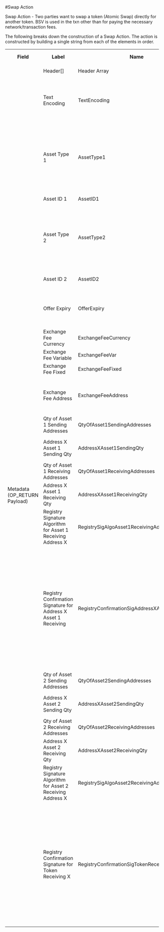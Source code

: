 
#Swap Action

Swap Action -  Two parties want to swap a token (Atomic Swap) directly for another token.  BSV is used in the txn other than for paying the necessary network/transaction fees.

The following breaks down the construction of a Swap Action. The action is constructed by building a single string from each of the elements in order.

<div class="ritz grid-container" dir="ltr">
    <table class="waffle" cellspacing="0" cellpadding="0" table-layout=fixed width=100%>
         <tr style='height:19px;'>
            <th style="width:6%" class="s0">Field</th>
               <th style="width:9%" class="s1">Label</th>
            <th style="width:9%" class="s1">Name</th>
            <th style="width:2%" class="s1">Bytes</th>
            <th style="width:29%" class="s1">Example Values</th>
            <th style="width:26%" class="s1">Comments</th>
            <th style="width:5%" class="s1">Data Type</th>
            <th style="width:14%" class="s2">Amendment Restrictions</th>
        </tr>
        <tr>
            <td class="s5" rowspan="23">Metadata (OP_RETURN Payload)</td>
            <td class="t6">Header[]</td>
            <td class="t6">Header Array</td>
            <td class="t6">-</td>
            <td class="t6">-</td>
            <td class="t6">Common header data for all messages</td>
            <td class="t6">Header</td>
            <td class="t7"></td>
        </tr>
                <tr>
            <td class="t10">Text Encoding</td>
            <td class="t10">TextEncoding</td>
            <td class="t10">1</td>
            <td class="t10" style="word-break:break-all">0</td>
            <td class="t10"> 0 = ASCII, 1 = UTF-8, 2 = UTF-16, 3 = Unicode.  Encoding applies to all 'text' data types. All 'string' types will always be encoded with ASCII.  Where string is selected, all fields will be ASCII.</td>
            <td class="t10">uint8</td>
            <td class="t11">Can be changed by Issuer or Operator at their discretion.</td>
        </tr>                <tr>
            <td class="t10">Asset Type 1</td>
            <td class="t10">AssetType1</td>
            <td class="t10">3</td>
            <td class="t10" style="word-break:break-all">RRE</td>
            <td class="t10">The Asset Type and Asset ID are used by wallets/Contracts/users to link the Action to the Asset Creation Action. All Actions reference the Asset Creation Action.  The Asset Creation Txn-ID is not used because Asset Amendments would result in all Token Owners would need to have their tokens 'updated'.</td>
            <td class="t10">string</td>
            <td class="t11"></td>
        </tr>                <tr>
            <td class="t10">Asset ID 1</td>
            <td class="t10">AssetID1</td>
            <td class="t10">32</td>
            <td class="t10" style="word-break:break-all">ran2qsznhis53z</td>
            <td class="t10"></td>
            <td class="t10">string</td>
            <td class="t11"></td>
        </tr>                <tr>
            <td class="t10">Asset Type 2</td>
            <td class="t10">AssetType2</td>
            <td class="t10">3</td>
            <td class="t10" style="word-break:break-all">SHC</td>
            <td class="t10">In an Atomic Swap the Party2Asset(Type/ID/TokenQty) is what the Contracting Party 2 is putting up for exchange in the swap.  That is they own the Party2Asset before the exchange and will own Party1Asset after the exchange, if approved by the smart contract.</td>
            <td class="t10">string</td>
            <td class="t11"></td>
        </tr>                <tr>
            <td class="t10">Asset ID 2</td>
            <td class="t10">AssetID2</td>
            <td class="t10">32</td>
            <td class="t10" style="word-break:break-all">apm2qsznhks23z</td>
            <td class="t10"></td>
            <td class="t10">string</td>
            <td class="t11"></td>
        </tr>                <tr>
            <td class="t10">Offer Expiry</td>
            <td class="t10">OfferExpiry</td>
            <td class="t10">8</td>
            <td class="t10" style="word-break:break-all">Sun May 06 2018 06:00:00 GMT+1000 (AEST)</td>
            <td class="t10">This prevents either party from holding on to the partially signed message as a form of an option.  Eg. the sale of these tokens at this price is valid for 30 mins.</td>
            <td class="t10">time</td>
            <td class="t11"></td>
        </tr>                <tr>
            <td class="t10">Exchange Fee Currency</td>
            <td class="t10">ExchangeFeeCurrency</td>
            <td class="t10">3</td>
            <td class="t10" style="word-break:break-all">AUD</td>
            <td class="t10">BSV, USD, AUD, EUR, etc.</td>
            <td class="t10">string</td>
            <td class="t11"></td>
        </tr>                <tr>
            <td class="t10">Exchange Fee Variable</td>
            <td class="t10">ExchangeFeeVar</td>
            <td class="t10">4</td>
            <td class="t10" style="word-break:break-all">0.005</td>
            <td class="t10">Percent of the value of the transaction</td>
            <td class="t10">float32</td>
            <td class="t11"></td>
        </tr>                <tr>
            <td class="t10">Exchange Fee Fixed</td>
            <td class="t10">ExchangeFeeFixed</td>
            <td class="t10">4</td>
            <td class="t10" style="word-break:break-all">0.01</td>
            <td class="t10">Fixed fee (payment made in BSV</td>
            <td class="t10">float32</td>
            <td class="t11"></td>
        </tr>                <tr>
            <td class="t10">Exchange Fee Address</td>
            <td class="t10">ExchangeFeeAddress</td>
            <td class="t10">34</td>
            <td class="t10" style="word-break:break-all">1HQ2ULuD7T5ykaucZ3KmTo4i29925Qa6ic</td>
            <td class="t10">Identifies the public address that the exchange fee should be paid to.</td>
            <td class="t10">string</td>
            <td class="t11"></td>
        </tr>                <tr>
            <td class="t10">Qty of Asset 1 Sending Addresses</td>
            <td class="t10">QtyOfAsset1SendingAddresses</td>
            <td class="t10">1</td>
            <td class="t10" style="word-break:break-all">1</td>
            <td class="t10">Asset 1 Sending Addresses</td>
            <td class="t10">uint8</td>
            <td class="t11"></td>
        </tr>                <tr>
            <td class="t10">Address X Asset 1 Sending Qty</td>
            <td class="t10">AddressXAsset1SendingQty</td>
            <td class="t10">8</td>
            <td class="t10" style="word-break:break-all">200</td>
            <td class="t10">Qty of Asset1 tokens to be sent by the address at Index X (Address X) position of the inputs</td>
            <td class="t10">uint64</td>
            <td class="t11"></td>
        </tr>                <tr>
            <td class="t10">Qty of Asset 1 Receiving Addresses</td>
            <td class="t10">QtyOfAsset1ReceivingAddresses</td>
            <td class="t10">1</td>
            <td class="t10" style="word-break:break-all">0</td>
            <td class="t10"></td>
            <td class="t10">uint8</td>
            <td class="t11"></td>
        </tr>                <tr>
            <td class="t10">Address X Asset 1 Receiving Qty</td>
            <td class="t10">AddressXAsset1ReceivingQty</td>
            <td class="t10">8</td>
            <td class="t10" style="word-break:break-all">200</td>
            <td class="t10">Qty of Asset 1 tokens to be received by the address at Index X (Address X) position of the outputs.</td>
            <td class="t10">uint64</td>
            <td class="t11"></td>
        </tr>                <tr>
            <td class="t10">Registry Signature Algorithm for Asset 1 Receiving Address X</td>
            <td class="t10">RegistrySigAlgoAsset1ReceivingAddressX</td>
            <td class="t10">1</td>
            <td class="t10" style="word-break:break-all">1</td>
            <td class="t10">0 = No Registry-signed Message, 1 = ECDSA+secp256k1</td>
            <td class="t10">uint8</td>
            <td class="t11"></td>
        </tr>                <tr>
            <td class="t10">Registry Confirmation Signature for Address X Asset 1 Receiving</td>
            <td class="t10">RegistryConfirmationSigAddressXAsset1Receiving</td>
            <td class="t10">89</td>
            <td class="t10" style="word-break:break-all">IEwzJB23sFryKMzx5MfBwnt1GMUKNTQnqF8WhsSD1wwtKKg7BoA/5GLeu5Unwar7ZhtR18tdzuIfdXDtU+zMHL8=</td>
            <td class="t10">Length 0-255 bytes. IF restricted to a registry (whitelist) or has transfer restrictions (age, location, investor status): ECDSA+secp256k1 (or the like) signed message provided by an approved/trusted registry through an API signature of [Contract Address + Asset Code + Public Address + Blockhash of the Latest Block + Block Height + Confirmed/Rejected Bool]. If no transfer restrictions(trade restriction/age restriction fields in the Asset Type payload. or restricted to a whitelist by the Contract Auth Flags, it is a NULL field.</td>
            <td class="t10">nvarchar8</td>
            <td class="t11"></td>
        </tr>                <tr>
            <td class="t10">Qty of Asset 2 Sending Addresses</td>
            <td class="t10">QtyOfAsset2SendingAddresses</td>
            <td class="t10">1</td>
            <td class="t10" style="word-break:break-all">1</td>
            <td class="t10">Asset 2 Sending Addresses</td>
            <td class="t10">uint8</td>
            <td class="t11"></td>
        </tr>                <tr>
            <td class="t10">Address X Asset 2 Sending Qty</td>
            <td class="t10">AddressXAsset2SendingQty</td>
            <td class="t10">8</td>
            <td class="t10" style="word-break:break-all">200</td>
            <td class="t10">Qty of Asset2 tokens to be sent by the address at Index X (Address X) position of the inputs</td>
            <td class="t10">uint64</td>
            <td class="t11"></td>
        </tr>                <tr>
            <td class="t10">Qty of Asset 2 Receiving Addresses</td>
            <td class="t10">QtyOfAsset2ReceivingAddresses</td>
            <td class="t10">1</td>
            <td class="t10" style="word-break:break-all">0</td>
            <td class="t10"></td>
            <td class="t10">uint8</td>
            <td class="t11"></td>
        </tr>                <tr>
            <td class="t10">Address X Asset 2 Receiving Qty</td>
            <td class="t10">AddressXAsset2ReceivingQty</td>
            <td class="t10">8</td>
            <td class="t10" style="word-break:break-all">200</td>
            <td class="t10">Qty of Asset 2 tokens to be received by the address at Index X (Address X) position of the outputs.</td>
            <td class="t10">uint64</td>
            <td class="t11"></td>
        </tr>                <tr>
            <td class="t10">Registry Signature Algorithm for Asset 2 Receiving Address X</td>
            <td class="t10">RegistrySigAlgoAsset2ReceivingAddressX</td>
            <td class="t10">1</td>
            <td class="t10" style="word-break:break-all">1</td>
            <td class="t10">0 = No Registry-signed Message, 1 = ECDSA+secp256k1</td>
            <td class="t10">uint8</td>
            <td class="t11"></td>
        </tr>                <tr>
            <td class="t10">Registry Confirmation Signature for Token Receiving X</td>
            <td class="t10">RegistryConfirmationSigTokenReceivingAddressX</td>
            <td class="t10">0</td>
            <td class="t10" style="word-break:break-all">IEwzJB23sFryKMzx5MfBwnt1GMUKNTQnqF8WhsSD1wwtKKg7BoA/5GLeu5Unwar7ZhtR18tdzuIfdXDtU+zMHL8=</td>
            <td class="t10">Length 0-255 bytes. IF restricted to a registry (whitelist) or has transfer restrictions (age, location, investor status): ECDSA+secp256k1 (or the like) signed message provided by an approved/trusted registry through an API signature of [Contract Address + Asset Code + Public Address + Blockhash of the Latest Block + Block Height + Confirmed/Rejected Bool]. If no transfer restrictions(trade restriction/age restriction fields in the Asset Type payload. or restricted to a whitelist by the Contract Auth Flags, it is a NULL field.</td>
            <td class="t10">nvarchar8</td>
            <td class="t11"></td>
        </tr>
    </table>
</div>